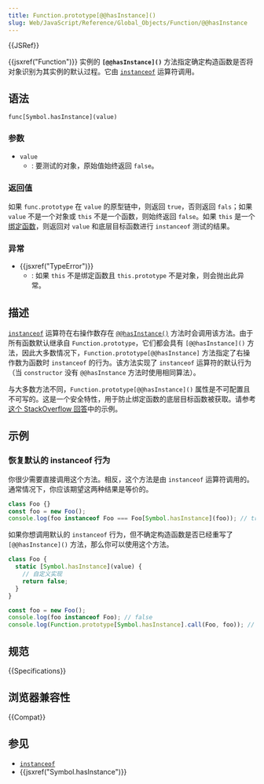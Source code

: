 ```yaml
---
title: Function.prototype[@@hasInstance]()
slug: Web/JavaScript/Reference/Global_Objects/Function/@@hasInstance
---
```


{{JSRef}}

{{jsxref("Function")}} 实例的 **`[@@hasInstance]()`** 方法指定确定构造函数是否将对象识别为其实例的默认过程。它由 [`instanceof`](/zh-CN/docs/Web/JavaScript/Reference/Operators/instanceof) 运算符调用。

## 语法

```js-nolint
func[Symbol.hasInstance](value)
```

### 参数

- `value`
  - : 要测试的对象，原始值始终返回 `false`。

### 返回值

如果 `func.prototype` 在 `value` 的原型链中，则返回 `true`，否则返回 `fals`；如果 `value` 不是一个对象或 `this` 不是一个函数，则始终返回 `false`。如果 `this` 是一个[绑定函数](/zh-CN/docs/Web/JavaScript/Reference/Global_Objects/Function/bind)，则返回对 `value` 和底层目标函数进行 `instanceof` 测试的结果。

### 异常

- {{jsxref("TypeError")}}
  - : 如果 `this` 不是绑定函数且 `this.prototype` 不是对象，则会抛出此异常。

## 描述

[`instanceof`](/zh-CN/docs/Web/JavaScript/Reference/Operators/instanceof) 运算符在右操作数存在 [`@@hasInstance()`](/zh-CN/docs/Web/JavaScript/Reference/Global_Objects/Symbol/hasInstance) 方法时会调用该方法。由于所有函数默认继承自 `Function.prototype`，它们都会具有 `[@@hasInstance]()` 方法，因此大多数情况下，`Function.prototype[@@hasInstance]` 方法指定了右操作数为函数时 `instanceof` 的行为。该方法实现了 `instanceof` 运算符的默认行为（当 `constructor` 没有 `@@hasInstance` 方法时使用相同算法）。

与大多数方法不同，`Function.prototype[@@hasInstance]()` 属性是不可配置且不可写的。这是一个安全特性，用于防止绑定函数的底层目标函数被获取。请参考[这个 StackOverflow 回答](https://stackoverflow.com/questions/38215027/trying-to-understand-the-official-es6-spec-regarding-symbol-hasinstance/38215392#38215392)中的示例。

## 示例

### 恢复默认的 instanceof 行为

你很少需要直接调用这个方法。相反，这个方法是由 `instanceof` 运算符调用的。通常情况下，你应该期望这两种结果是等价的。

```js
class Foo {}
const foo = new Foo();
console.log(foo instanceof Foo === Foo[Symbol.hasInstance](foo)); // true
```

如果你想调用默认的 `instanceof` 行为，但不确定构造函数是否已经重写了 `[@@hasInstance]()` 方法，那么你可以使用这个方法。

```js
class Foo {
  static [Symbol.hasInstance](value) {
    // 自定义实现
    return false;
  }
}

const foo = new Foo();
console.log(foo instanceof Foo); // false
console.log(Function.prototype[Symbol.hasInstance].call(Foo, foo)); // true
```

## 规范

{{Specifications}}

## 浏览器兼容性

{{Compat}}

## 参见

- [`instanceof`](/zh-CN/docs/Web/JavaScript/Reference/Operators/instanceof)
- {{jsxref("Symbol.hasInstance")}}
